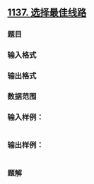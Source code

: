 ## [1137. 选择最佳线路](https://www.acwing.com/problem/content/solution/1139/1/)

### 题目

### 输入格式

### 输出格式

### 数据范围

### 输入样例：

```

```

### 输出样例：

```

```

### 题解